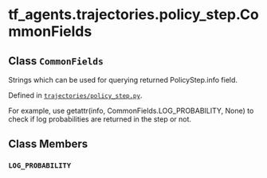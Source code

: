 <div itemscope itemtype="http://developers.google.com/ReferenceObject">
<meta itemprop="name" content="tf_agents.trajectories.policy_step.CommonFields" />
<meta itemprop="path" content="Stable" />
<meta itemprop="property" content="LOG_PROBABILITY"/>
</div>

# tf_agents.trajectories.policy_step.CommonFields

## Class `CommonFields`

Strings which can be used for querying returned PolicyStep.info field.





Defined in [`trajectories/policy_step.py`](https://github.com/tensorflow/agents/tree/master/tf_agents/trajectories/policy_step.py).

<!-- Placeholder for "Used in" -->

For example, use getattr(info, CommonFields.LOG_PROBABILITY, None) to check if
log probabilities are returned in the step or not.

## Class Members

<h3 id="LOG_PROBABILITY"><code>LOG_PROBABILITY</code></h3>

